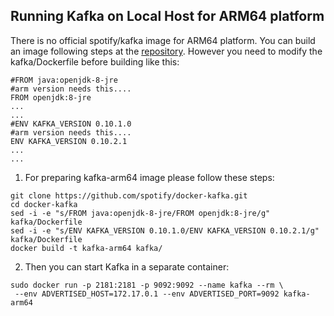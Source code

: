 
## Running Kafka on Local Host for ARM64 platform

There is no official spotify/kafka image for ARM64 platform.
You can build an image following steps at the [repository](https://github.com/spotify/docker-kafka#build-from-source).
However you need to modify the kafka/Dockerfile before building like this:
```
#FROM java:openjdk-8-jre
#arm version needs this....
FROM openjdk:8-jre
...
...
#ENV KAFKA_VERSION 0.10.1.0
#arm version needs this....
ENV KAFKA_VERSION 0.10.2.1
...
...

```

1. For preparing kafka-arm64 image please follow these steps:
```
git clone https://github.com/spotify/docker-kafka.git
cd docker-kafka
sed -i -e "s/FROM java:openjdk-8-jre/FROM openjdk:8-jre/g" kafka/Dockerfile
sed -i -e "s/ENV KAFKA_VERSION 0.10.1.0/ENV KAFKA_VERSION 0.10.2.1/g" kafka/Dockerfile
docker build -t kafka-arm64 kafka/
```





2. Then you can start Kafka in a separate container:
```
sudo docker run -p 2181:2181 -p 9092:9092 --name kafka --rm \
 --env ADVERTISED_HOST=172.17.0.1 --env ADVERTISED_PORT=9092 kafka-arm64
```
